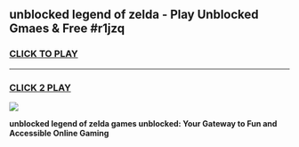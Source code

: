 
## unblocked legend of zelda - Play Unblocked Gmaes & Free #r1jzq
<h3>
<a href="https://news.freeplayer.one?title=unblocked_legend_of_zelda&ref=24F">CLICK TO PLAY</a></h3>
<hr>

<h3>
<a href="https://news.freeplayer.one?title=unblocked_legend_of_zelda&ref=24F">CLICK 2 PLAY</a>
  
</h3>

<a href="https://news.freeplayer.one?title=unblocked_legend_of_zelda&ref=24F/"><img src="https://clearcache.store/games.png"></a>


**unblocked legend of zelda games unblocked: Your Gateway to Fun and Accessible Online Gaming**
